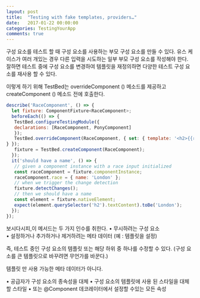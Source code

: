 ```yaml
---
layout: post
title:  "Testing with fake templates, providers…"
date:   2017-01-22 00:00:00
categories: TestingYourApp
comments: true
---
```


구성 요소를 테스트 할 때 구성 요소를 사용하는 부모 구성 요소를 만들 수 있다. 
유스 케이스가 여러 개있는 경우 다른 입력을 시도하는 일부 부모 구성 요소를 작성해야 한다.
잘하면 테스트 중에 구성 요소를 변경하여 템플릿을 재정의하면 다양한 테스트 구성 요소를 재사용 할 수 있다.<br/>

이렇게 하기 위해 TestBed는 overrideComponent () 메소드를 제공하고 createComponent () 메소드 전에 호출한다.<br/>

```javascript
describe('RaceComponent', () => {
  let fixture: ComponentFixture<RaceComponent>;
  beforeEach(() => {
   TestBed.configureTestingModule({
   declarations: [RaceComponent, PonyComponent]
   });
   TestBed.overrideComponent(RaceComponent, { set: { template: '<h2>{{race.name}}</h2>'
} });
   fixture = TestBed.createComponent(RaceComponent);
  });
  it('should have a name', () => {
   // given a component instance with a race input initialized
   const raceComponent = fixture.componentInstance;
   raceComponent.race = { name: 'London' };
   // when we trigger the change detection
   fixture.detectChanges();
   // then we should have a name
   const element = fixture.nativeElement;
   expect(element.querySelector('h2').textContent).toBe('London');
  });
});
```

보시다시피,이 메서드는 두 가지 인수를 취한다.
• 무시하려는 구성 요소<br/>
• 설정하거나 추가하거나 제거하려는 메타 데이터 (예 : 템플릿을 설정)<br/>

즉, 테스트 중인 구성 요소의 템플릿 또는 해당 하위 중 하나를 수정할 수 있다. (구성 요소를 큰 템플릿으로 바꾸려면 무언가를 바꾼다.)

템플릿 만 사용 가능한 메타 데이터가 아니다.

• 공급자가 구성 요소의 종속성을 대체
• 구성 요소의 템플릿에 사용 된 스타일을 대체 할 스타일
• 또는 @Component 데코레이터에서 설정할 수있는 모든 속성